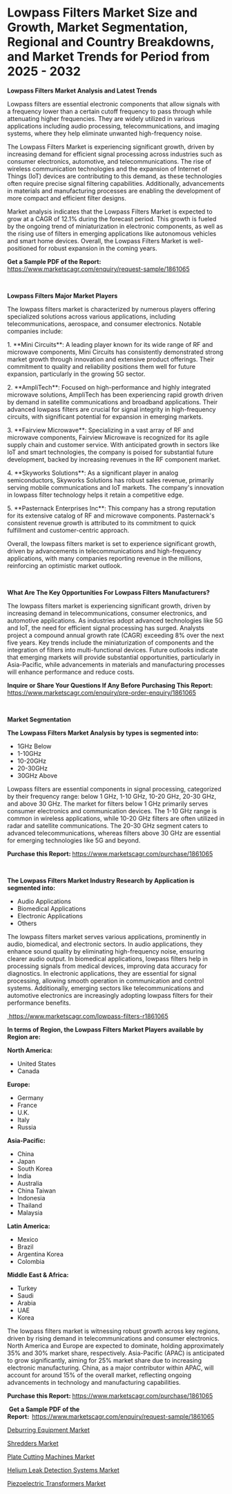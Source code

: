 <p><h1>Lowpass Filters Market Size and Growth, Market Segmentation, Regional and Country Breakdowns, and Market Trends for Period from 2025 -  2032</h1></p><p><strong>Lowpass Filters Market Analysis and Latest Trends</strong></p>
<p><p>Lowpass filters are essential electronic components that allow signals with a frequency lower than a certain cutoff frequency to pass through while attenuating higher frequencies. They are widely utilized in various applications including audio processing, telecommunications, and imaging systems, where they help eliminate unwanted high-frequency noise.</p><p>The Lowpass Filters Market is experiencing significant growth, driven by increasing demand for efficient signal processing across industries such as consumer electronics, automotive, and telecommunications. The rise of wireless communication technologies and the expansion of Internet of Things (IoT) devices are contributing to this demand, as these technologies often require precise signal filtering capabilities. Additionally, advancements in materials and manufacturing processes are enabling the development of more compact and efficient filter designs.</p><p>Market analysis indicates that the Lowpass Filters Market is expected to grow at a CAGR of 12.1% during the forecast period. This growth is fueled by the ongoing trend of miniaturization in electronic components, as well as the rising use of filters in emerging applications like autonomous vehicles and smart home devices. Overall, the Lowpass Filters Market is well-positioned for robust expansion in the coming years.</p></p>
<p><strong>Get a Sample PDF of the Report:&nbsp;</strong> <a href="https://www.marketscagr.com/enquiry/request-sample/1861065?utm_campaign=1126&utm_medium=2&utm_source=Github&utm_content=ia&utm_term=11042025&utm_id=lowpass-filters">https://www.marketscagr.com/enquiry/request-sample/1861065</a></p>
<p>&nbsp;</p>
<p><strong>Lowpass Filters Major Market Players</strong></p>
<p><p>The lowpass filters market is characterized by numerous players offering specialized solutions across various applications, including telecommunications, aerospace, and consumer electronics. Notable companies include:</p><p>1. **Mini Circuits**: A leading player known for its wide range of RF and microwave components, Mini Circuits has consistently demonstrated strong market growth through innovation and extensive product offerings. Their commitment to quality and reliability positions them well for future expansion, particularly in the growing 5G sector.</p><p>2. **AmpliTech**: Focused on high-performance and highly integrated microwave solutions, AmpliTech has been experiencing rapid growth driven by demand in satellite communications and broadband applications. Their advanced lowpass filters are crucial for signal integrity in high-frequency circuits, with significant potential for expansion in emerging markets.</p><p>3. **Fairview Microwave**: Specializing in a vast array of RF and microwave components, Fairview Microwave is recognized for its agile supply chain and customer service. With anticipated growth in sectors like IoT and smart technologies, the company is poised for substantial future development, backed by increasing revenues in the RF component market.</p><p>4. **Skyworks Solutions**: As a significant player in analog semiconductors, Skyworks Solutions has robust sales revenue, primarily serving mobile communications and IoT markets. The company's innovation in lowpass filter technology helps it retain a competitive edge.</p><p>5. **Pasternack Enterprises Inc**: This company has a strong reputation for its extensive catalog of RF and microwave components. Pasternack's consistent revenue growth is attributed to its commitment to quick fulfillment and customer-centric approach.</p><p>Overall, the lowpass filters market is set to experience significant growth, driven by advancements in telecommunications and high-frequency applications, with many companies reporting revenue in the millions, reinforcing an optimistic market outlook.</p></p>
<p>&nbsp;</p>
<p><strong>What Are The Key Opportunities For Lowpass Filters Manufacturers?</strong></p>
<p><p>The lowpass filters market is experiencing significant growth, driven by increasing demand in telecommunications, consumer electronics, and automotive applications. As industries adopt advanced technologies like 5G and IoT, the need for efficient signal processing has surged. Analysts project a compound annual growth rate (CAGR) exceeding 8% over the next five years. Key trends include the miniaturization of components and the integration of filters into multi-functional devices. Future outlooks indicate that emerging markets will provide substantial opportunities, particularly in Asia-Pacific, while advancements in materials and manufacturing processes will enhance performance and reduce costs.</p></p>
<p><strong>Inquire or Share Your Questions If Any Before Purchasing This Report:</strong> <a href="https://www.marketscagr.com/enquiry/pre-order-enquiry/1861065?utm_campaign=1126&utm_medium=2&utm_source=Github&utm_content=ia&utm_term=11042025&utm_id=lowpass-filters">https://www.marketscagr.com/enquiry/pre-order-enquiry/1861065</a></p>
<p>&nbsp;</p>
<p><strong>Market Segmentation</strong></p>
<p><strong>The Lowpass Filters Market Analysis by types is segmented into:</strong></p>
<p><ul><li>1GHz Below</li><li>1-10GHz</li><li>10-20GHz</li><li>20-30GHz</li><li>30GHz Above</li></ul></p>
<p><p>Lowpass filters are essential components in signal processing, categorized by their frequency range: below 1 GHz, 1-10 GHz, 10-20 GHz, 20-30 GHz, and above 30 GHz. The market for filters below 1 GHz primarily serves consumer electronics and communication devices. The 1-10 GHz range is common in wireless applications, while 10-20 GHz filters are often utilized in radar and satellite communications. The 20-30 GHz segment caters to advanced telecommunications, whereas filters above 30 GHz are essential for emerging technologies like 5G and beyond.</p></p>
<p><strong>Purchase this Report:&nbsp;</strong><a href="https://www.marketscagr.com/purchase/1861065?utm_campaign=1126&utm_medium=2&utm_source=Github&utm_content=ia&utm_term=11042025&utm_id=lowpass-filters">https://www.marketscagr.com/purchase/1861065</a></p>
<p>&nbsp;</p>
<p><strong>The Lowpass Filters Market Industry Research by Application is segmented into:</strong></p>
<p><ul><li>Audio Applications</li><li>Biomedical Applications</li><li>Electronic Applications</li><li>Others</li></ul></p>
<p><p>The lowpass filters market serves various applications, prominently in audio, biomedical, and electronic sectors. In audio applications, they enhance sound quality by eliminating high-frequency noise, ensuring clearer audio output. In biomedical applications, lowpass filters help in processing signals from medical devices, improving data accuracy for diagnostics. In electronic applications, they are essential for signal processing, allowing smooth operation in communication and control systems. Additionally, emerging sectors like telecommunications and automotive electronics are increasingly adopting lowpass filters for their performance benefits.</p></p>
<p><a href="https://www.marketscagr.com/lowpass-filters-r1861065?utm_campaign=1126&utm_medium=2&utm_source=Github&utm_content=ia&utm_term=11042025&utm_id=lowpass-filters">&nbsp;https://www.marketscagr.com/lowpass-filters-r1861065</a></p>
<p><strong>In terms of Region, the Lowpass Filters Market Players available by Region are:</strong></p>
<p>
    <p> <strong> North America: </strong>
        <ul>
            <li>United States</li>
            <li>Canada</li>
        </ul>
        </p> 
    <p> <strong> Europe: </strong>
        <ul>
            <li>Germany</li>
            <li>France</li>
            <li>U.K.</li>
            <li>Italy</li>
            <li>Russia</li>
        </ul>
        </p> 
    <p> <strong> Asia-Pacific: </strong>
        <ul>
            <li>China</li>
            <li>Japan</li>
            <li>South Korea</li>
            <li>India</li>
            <li>Australia</li>
            <li>China Taiwan</li>
            <li>Indonesia</li>
            <li>Thailand</li>
            <li>Malaysia</li>
        </ul>
        </p> 
    <p> <strong> Latin America: </strong>
        <ul>
            <li>Mexico</li>
            <li>Brazil</li>
            <li>Argentina Korea</li>
            <li>Colombia</li>
        </ul>
        </p> 
    <p> <strong> Middle East & Africa: </strong>
        <ul>
            <li>Turkey</li>
            <li>Saudi</li>
            <li>Arabia</li>
            <li>UAE</li>
            <li>Korea</li>
        </ul>
    </p>
    </p>
<p><p>The lowpass filters market is witnessing robust growth across key regions, driven by rising demand in telecommunications and consumer electronics. North America and Europe are expected to dominate, holding approximately 35% and 30% market share, respectively. Asia-Pacific (APAC) is anticipated to grow significantly, aiming for 25% market share due to increasing electronic manufacturing. China, as a major contributor within APAC, will account for around 15% of the overall market, reflecting ongoing advancements in technology and manufacturing capabilities.</p></p>
<p><strong>Purchase this Report: </strong><a href="https://www.marketscagr.com/purchase/1861065?utm_campaign=1126&utm_medium=2&utm_source=Github&utm_content=ia&utm_term=11042025&utm_id=lowpass-filters">https://www.marketscagr.com/purchase/1861065</a></p>
<p>&nbsp;<strong>Get a Sample PDF of the Report:&nbsp;&nbsp;</strong><a href="https://www.marketscagr.com/enquiry/request-sample/1861065?utm_campaign=1126&utm_medium=2&utm_source=Github&utm_content=ia&utm_term=11042025&utm_id=lowpass-filters">https://www.marketscagr.com/enquiry/request-sample/1861065</a></p>
<p><strong></strong></p>
<p><p><a href="https://github.com/memorirummy/Market-Research-Report-List-1/blob/main/deburring-equipment-market.md?utm_campaign=1126&utm_medium=2&utm_source=Github&utm_content=ia&utm_term=11042025&utm_id=lowpass-filters">Deburring Equipment Market</a></p><p><a href="https://github.com/xanaanenkaly/Market-Research-Report-List-1/blob/main/shredders-market.md?utm_campaign=1126&utm_medium=2&utm_source=Github&utm_content=ia&utm_term=11042025&utm_id=lowpass-filters">Shredders Market</a></p><p><a href="https://github.com/alasmyayock/Market-Research-Report-List-1/blob/main/plate-cutting-machines-market.md?utm_campaign=1126&utm_medium=2&utm_source=Github&utm_content=ia&utm_term=11042025&utm_id=lowpass-filters">Plate Cutting Machines Market</a></p><p><a href="https://github.com/jaquelynhasenaue8/Market-Research-Report-List-1/blob/main/helium-leak-detection-systems-market.md?utm_campaign=1126&utm_medium=2&utm_source=Github&utm_content=ia&utm_term=11042025&utm_id=lowpass-filters">Helium Leak Detection Systems Market</a></p><p><a href="https://github.com/arvelm4nthig/Market-Research-Report-List-1/blob/main/piezoelectric-transformers-market.md?utm_campaign=1126&utm_medium=2&utm_source=Github&utm_content=ia&utm_term=11042025&utm_id=lowpass-filters">Piezoelectric Transformers Market</a></p></p>